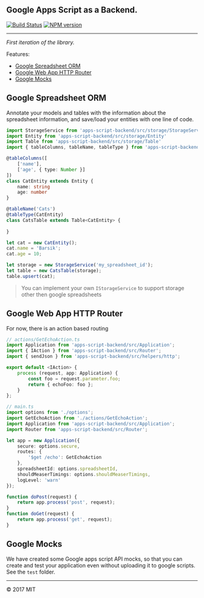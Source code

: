 Google Apps Script as a Backend.
----
[![Build Status](https://travis-ci.org/tenbits/apps-script-backend.png?branch=master)](https://travis-ci.org/tenbits/apps-script-backend)
[![NPM version](https://badge.fury.io/js/apps-script-backend.svg)](http://badge.fury.io/js/apps-script-backend)

----

_First iteration of the library._

Features:

- [Google Spreadsheet ORM](#google-spreadsheet-orm)
- [Google Web App HTTP Router](#google-web-app-http-router)
- [Google Mocks](#google-mocks)


## Google Spreadsheet ORM

Annotate your models and tables with the information about the spreadsheet information, and save/load your entities with one line of code.


```ts
import StorageService from 'apps-script-backend/src/storage/StorageService'
import Entity from 'apps-script-backend/src/storage/Entity'
import Table from 'apps-script-backend/src/storage/Table'
import { tableColumns, tableName, tableType } from 'apps-script-backend/src/storage/decorators'

@tableColumns([
    ['name'], 
    ['age', { type: Number }]
])
class CatEntity extends Entity {
    name: string
    age: number
}

@tableName('Cats')
@tableType(CatEntity)
class CatsTable extends Table<CatEntity> {
    
}

let cat = new CatEntity();
cat.name = 'Barsik';
cat.age = 10;

let storage = new StorageService('my_spreadsheet_id');
let table = new CatsTable(storage);
table.upsert(cat);
```

> You can implement your own `IStorageService` to support storage other then google spreadsheets


## Google Web App HTTP Router

For now, there is an action based routing


```ts
// actions/GetEchoAction.ts
import Application from 'apps-script-backend/src/Application';
import { IAction } from 'apps-script-backend/src/Router';
import { sendJson } from 'apps-script-backend/src/helpers/http';

export default <IAction> {
    process (request, app: Application) {
        const foo = request.parameter.foo;
        return { echoFoo: foo };
    }
};
```
```ts
// main.ts
import options from './options';
import GetEchoAction from './actions/GetEchoAction';
import Application from 'apps-script-backend/src/Application';
import Router from 'apps-script-backend/src/Router';

let app = new Application({
	secure: options.secure,
	routes: {
		'$get /echo': GetEchoAction
	},
	spreadsheetId: options.spreadsheetId,
	shouldMeaserTimings: options.shouldMeaserTimings,
	logLevel: 'warn'
});

function doPost(request) {
	return app.process('post', request);
}
function doGet(request) {
	return app.process('get', request);
}
```


## Google Mocks

We have created some Google apps script API mocks, so that you can create and test your application even without uploading it to google scripts. See the `test` folder.  

----

:copyright: 2017 MIT